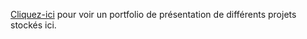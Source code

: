 <a href="alaindespont.github.io">Cliquez-ici</a> pour voir un portfolio de présentation de différents projets stockés ici.
